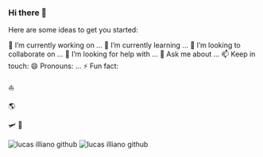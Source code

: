 ### Hi there 👋

Here are some ideas to get you started:

🔭 I’m currently working on ...
  🎒 I’m currently learning ...
👯 I’m looking to collaborate on ...
🤔 I’m looking for help with ...
💬 Ask me about ...
📫 Keep in touch: 
😄 Pronouns: ...
⚡ Fun fact: 

⛵

🌎

🛩️
🎒

<img align="center" src="https://github-readme-stats.vercel.app/api/top-langs/?username=elviajero971&layout=compact&hide=html" alt="lucas illiano github" />
<img align="center" src="https://github-readme-stats.vercel.app/api?username=elviajero971&show_icons=true" alt="lucas illiano github" />
